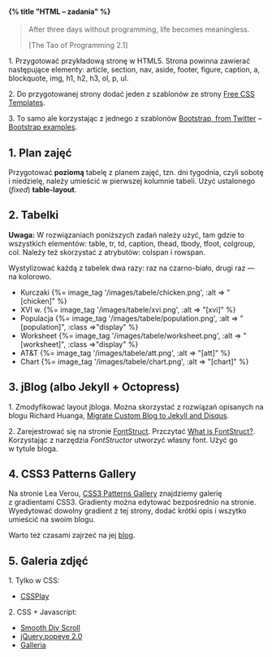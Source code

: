 #### {% title "HTML – zadania" %}

<blockquote>
 <p>
   After three days without programming, life becomes meaningless.
 </p>
 <p class="author">[The Tao of Programming 2.1]</p>
</blockquote>

1\. Przygotować przykładową stronę w HTML5.
Strona powinna zawierać następujące elementy:
article, section, nav, aside, footer, figure, caption,
a, blockquote, img, h1, h2, h3, ol, p, ul.

2\. Do przygotowanej strony dodać jeden z szablonów ze strony
[Free CSS Templates](http://www.freecsstemplates.org).

3\. To samo ale korzystając z jednego z szablonów
[Bootstrap, from Twitter](http://twitter.github.com/bootstrap/) –
[Bootstrap examples](http://twitter.github.com/bootstrap/examples.html).


## 1. Plan zajęć

Przygotować **poziomą** tabelę z planem zajęć, tzn. dni tygodnia,
czyli sobotę i niedzielę, należy umieścić w pierwszej kolumnie tabeli.
Użyć ustalonego (*fixed*) **table-layout**.


## 2. Tabelki

**Uwaga:** W rozwiązaniach poniższych zadań należy użyć, tam gdzie
to wszystkich elementów:
table, tr, td, caption, thead, tbody, tfoot, colgroup, col.
Należy też skorzystać z atrybutów: colspan i rowspan.

Wystylizować każdą z tabelek dwa razy: raz na czarno-biało,
drugi raz — na kolorowo.

* Kurczaki {%= image_tag '/images/tabele/chicken.png', :alt => "[chicken]" %}
* XVI w. {%= image_tag '/images/tabele/xvi.png', :alt => "[xvi]" %}
* Populacja {%= image_tag '/images/tabele/population.png', :alt => "[population]", :class =>"display" %}
* Worksheet {%= image_tag '/images/tabele/worksheet.png', :alt => "[worksheet]", :class =>"display" %}
* AT&T {%= image_tag '/images/tabele/att.png', :alt => "[att]" %}
* Chart {%= image_tag '/images/tabele/chart.png', :alt => "[chart]" %}


## 3. jBlog (albo Jekyll + Octopress)

1\. Zmodyfikować layout jbloga. Można skorzystać z rozwiązań
opisanych na blogu Richard Huanga,
[Migrate Custom Blog to Jekyll and Disqus](http://www.huangzhimin.com/2011/01/20/migrate-custom-blog-to-jekyll-and-disqus/).

2\. Zarejestrować się na stronie [FontStruct](http://fontstruct.com/).
Przczytać [What is FontStruct?](http://fontstruct.com/learn_more).
Korzystając z narzędzia *FontStructor* utworzyć własny font.
Użyć go w tytule bloga.


## 4. CSS3 Patterns Gallery

Na stronie Lea Verou, [CSS3 Patterns Gallery](http://lea.verou.me/css3patterns/) znajdziemy
galerię z gradientami CSS3. Gradienty można edytować bezpośrednio
na stronie. Wyedytować dowolny gradient z tej strony, dodać krótki opis
i wszytko umieścić na swoim blogu.

Warto też czasami zajrzeć na jej [blog](http://lea.verou.me/).


## 5. Galeria zdjęć

1\. Tylko w CSS:

* [CSSPlay](http://www.cssplay.co.uk/)


2\. CSS + Javascript:

* [Smooth Div Scroll](http://www.smoothdivscroll.com/)
* [jQuery.popeye 2.0](http://dev.herr-schuessler.de/jquery/popeye/)
* [Galleria](http://galleria.aino.se/)
